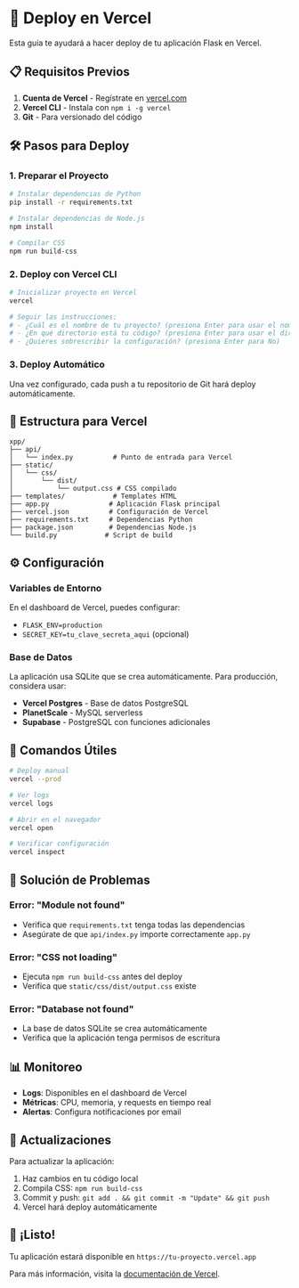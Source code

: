 # 🚀 Deploy en Vercel

Esta guía te ayudará a hacer deploy de tu aplicación Flask en Vercel.

## 📋 Requisitos Previos

1. **Cuenta de Vercel** - Regístrate en [vercel.com](https://vercel.com)
2. **Vercel CLI** - Instala con `npm i -g vercel`
3. **Git** - Para versionado del código

## 🛠️ Pasos para Deploy

### 1. Preparar el Proyecto

```bash
# Instalar dependencias de Python
pip install -r requirements.txt

# Instalar dependencias de Node.js
npm install

# Compilar CSS
npm run build-css
```

### 2. Deploy con Vercel CLI

```bash
# Inicializar proyecto en Vercel
vercel

# Seguir las instrucciones:
# - ¿Cuál es el nombre de tu proyecto? (presiona Enter para usar el nombre actual)
# - ¿En qué directorio está tu código? (presiona Enter para usar el directorio actual)
# - ¿Quieres sobrescribir la configuración? (presiona Enter para No)
```

### 3. Deploy Automático

Una vez configurado, cada push a tu repositorio de Git hará deploy automáticamente.

## 📁 Estructura para Vercel

```
xpp/
├── api/
│   └── index.py          # Punto de entrada para Vercel
├── static/
│   └── css/
│       └── dist/
│           └── output.css # CSS compilado
├── templates/            # Templates HTML
├── app.py               # Aplicación Flask principal
├── vercel.json          # Configuración de Vercel
├── requirements.txt     # Dependencias Python
├── package.json         # Dependencias Node.js
└── build.py            # Script de build
```

## ⚙️ Configuración

### Variables de Entorno

En el dashboard de Vercel, puedes configurar:

- `FLASK_ENV=production`
- `SECRET_KEY=tu_clave_secreta_aqui` (opcional)

### Base de Datos

La aplicación usa SQLite que se crea automáticamente. Para producción, considera usar:

- **Vercel Postgres** - Base de datos PostgreSQL
- **PlanetScale** - MySQL serverless
- **Supabase** - PostgreSQL con funciones adicionales

## 🔧 Comandos Útiles

```bash
# Deploy manual
vercel --prod

# Ver logs
vercel logs

# Abrir en el navegador
vercel open

# Verificar configuración
vercel inspect
```

## 🐛 Solución de Problemas

### Error: "Module not found"
- Verifica que `requirements.txt` tenga todas las dependencias
- Asegúrate de que `api/index.py` importe correctamente `app.py`

### Error: "CSS not loading"
- Ejecuta `npm run build-css` antes del deploy
- Verifica que `static/css/dist/output.css` existe

### Error: "Database not found"
- La base de datos SQLite se crea automáticamente
- Verifica que la aplicación tenga permisos de escritura

## 📊 Monitoreo

- **Logs**: Disponibles en el dashboard de Vercel
- **Métricas**: CPU, memoria, y requests en tiempo real
- **Alertas**: Configura notificaciones por email

## 🔄 Actualizaciones

Para actualizar la aplicación:

1. Haz cambios en tu código local
2. Compila CSS: `npm run build-css`
3. Commit y push: `git add . && git commit -m "Update" && git push`
4. Vercel hará deploy automáticamente

## 🎉 ¡Listo!

Tu aplicación estará disponible en `https://tu-proyecto.vercel.app`

Para más información, visita la [documentación de Vercel](https://vercel.com/docs).
